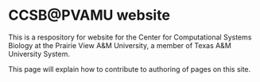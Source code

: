 # CCSB@PVAMU website

This is a respository for website for the Center for Computational Systems Biology at the Prairie View A&M University, a member of Texas A&M University System.

This page will explain how to contribute to authoring of pages on this site.
